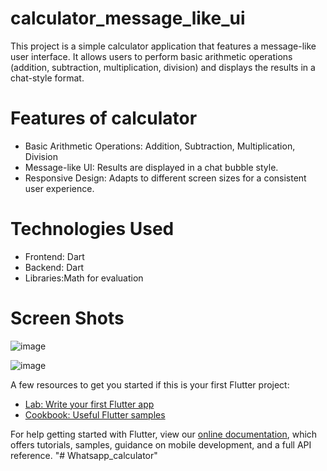 # calculator_message_like_ui

This project is a simple calculator application that features a message-like user interface. It allows users to perform basic arithmetic operations (addition, subtraction, multiplication, division) and displays the results in a chat-style format.

# Features of calculator
- Basic Arithmetic Operations: Addition, Subtraction, Multiplication, Division
- Message-like UI: Results are displayed in a chat bubble style.
- Responsive Design: Adapts to different screen sizes for a consistent user experience.
# Technologies Used
- Frontend: Dart
- Backend: Dart
- Libraries:Math for evaluation

# Screen Shots
![image](https://github.com/user-attachments/assets/17cf05c9-0d4f-4849-855d-4d58772977a1)

![image](https://github.com/user-attachments/assets/2a862f36-ca87-4316-8dba-e6394d709413)


A few resources to get you started if this is your first Flutter project:

- [Lab: Write your first Flutter app](https://flutter.dev/docs/get-started/codelab)
- [Cookbook: Useful Flutter samples](https://flutter.dev/docs/cookbook)

For help getting started with Flutter, view our
[online documentation](https://flutter.dev/docs), which offers tutorials,
samples, guidance on mobile development, and a full API reference.
"# Whatsapp_calculator" 
